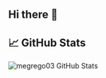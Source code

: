 ## Hi there 👋

<!--
**megrego03/megrego03** is a ✨ _special_ ✨ repository because its `README.md` (this file) appears on your GitHub profile.

Here are some things about me:

- 🔭 I’m currently working on Full Stack Web Development at ASU.
- 🌱 I’m currently learning coding (HTML, CSS, and GitHub pages) and product design. 
- 🎯 My goal is to become a Web Developer.
- 🧠 Skills: HTML, CSS, GitHub, Visual Studio Code
- ⚡ Fun fact: I'm writing a book. 
-->

## 📈 GitHub Stats

![megrego03 GitHub Stats](https://github-readme-stats.vercel.app/api?username=megrego03&show_icons=true&theme=radical)
